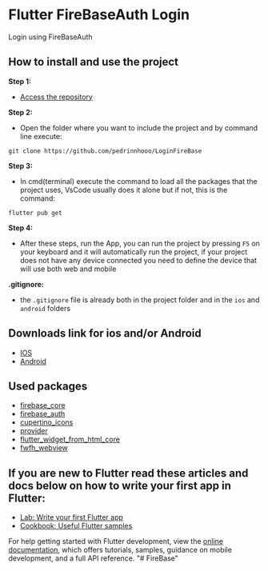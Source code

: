 # Flutter FireBaseAuth Login

Login using FireBaseAuth

## How to install and use the project

**Step 1:**
- [Access the repository](https://github.com/pedrinnhooo/LoginFireBase)

**Step 2:**
- Open the folder where you want to include the project and by command line execute:
```
git clone https://github.com/pedrinnhooo/LoginFireBase
```

**Step 3:**
- In cmd(terminal) execute the command to load all the packages that the project uses, VsCode usually does it alone but if not, this is the command:
```
flutter pub get
```

**Step 4:**
- After these steps, run the App, you can run the project by pressing ` F5 ` on your keyboard and it will automatically run the project, if your project does not have any device connected you need to define the device that will use both web and mobile

**.gitignore:**
- the ` .gitignore ` file is already both in the project folder and in the ` ios ` and ` android ` folders
## Downloads link for ios and/or Android

- [IOS](https://github.com/pedrinnhooo/LoginFireBase/tree/master/ios)
- [Android](https://github.com/pedrinnhooo/LoginFireBase/tree/master/android)

## Used packages

- [firebase_core](https://pub.dev/packages/firebase_core)
- [firebase_auth](https://pub.dev/packages/firebase_auth)
- [cupertino_icons](https://pub.dev/packages/cupertino_icons)
- [provider](https://pub.dev/packages/provider)
- [flutter_widget_from_html_core](https://pub.dev/packages/flutter_widget_from_html_core)
- [fwfh_webview](https://pub.dev/packages/fwfh_webview)

## If you are new to Flutter read these articles and docs below on how to write your first app in Flutter:

- [Lab: Write your first Flutter app](https://docs.flutter.dev/get-started/codelab)
- [Cookbook: Useful Flutter samples](https://docs.flutter.dev/cookbook)

For help getting started with Flutter development, view the
[online documentation](https://docs.flutter.dev/), which offers tutorials,
samples, guidance on mobile development, and a full API reference.
"# FireBase"
